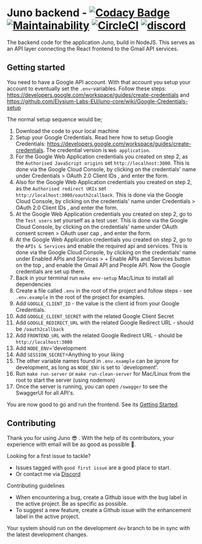 # Juno backend - [![Codacy Badge](https://app.codacy.com/project/badge/Grade/bd0d77d77497483dae29b0360594c0fe)](https://www.codacy.com/gh/Elysium-Labs-EU/juno-backend-service/dashboard?utm_source=github.com&utm_medium=referral&utm_content=Elysium-Labs-EU/juno-backend-service&utm_campaign=Badge_Grade) [![Maintainability](https://api.codeclimate.com/v1/badges/ca475727f33352dffbfb/maintainability)](https://codeclimate.com/github/Elysium-Labs-EU/juno-backend-service/maintainability) [![CircleCI](https://circleci.com/gh/Elysium-Labs-EU/juno-backend-service/tree/main.svg?style=svg)](https://circleci.com/gh/Elysium-Labs-EU/juno-backend-service/tree/main) [![discord](https://img.shields.io/badge/Discord-Community-blueviolet)](https://discord.gg/773bDh4X) 

The backend code for the application Juno, build in NodeJS. This serves as an API layer connecting the React frontend to the Gmail API services.

## Getting started

You need to have a Google API account. With that account you setup your account to eventually set the `.env`-variables. Follow these steps: https://developers.google.com/workspace/guides/create-credentials and https://github.com/Elysium-Labs-EU/juno-core/wiki/Google-Credentials-setup

The normal setup sequence would be;

1.  Download the code to your local machine
2.  Setup your Google Credentials. Read here how to setup Google Credentials: https://developers.google.com/workspace/guides/create-credentials. The credential version is `Web application`.
3.  For the Google Web Application credentials you created on step 2, as the `Authorised JavaScript origins` set `http://localhost:3000`. This is done via the Google Cloud Console, by clicking on the credentials' name under Credentials > OAuth 2.0 Client IDs , and enter the form.
4.  Also for the Google Web Application credentials you created on step 2, as the `Authorised redirect URIs` set `http://localhost:3000/oauth2callback`. This is done via the Google Cloud Console, by clicking on the credentials' name under Credentials > OAuth 2.0 Client IDs , and enter the form.
5.  At the Google Web Application credentials you created on step 2, go to the `Test users` set yourself as a test user. This is done via the Google Cloud Console, by clicking on the credentials' name under OAuth consent screen > OAuth user cap , and enter the form.
6.  At the Google Web Application credentials you created on step 2, go to the `APIs & Services` and enable the required api and services. This is done via the Google Cloud Console, by clicking on the credentials' name under Enabled APIs and Services > + Enable APIs and Services button on the top , and enable the Gmail API and People API. Now the Google credentials are set up there.
7.  Back in your terminal run `make env-setup` Mac/Linux to install all dependencies
8.  Create a file called `.env` in the root of the project and follow steps - see `.env.example` in the root of the project for examples.
9.  Add `GOOGLE_CLIENT_ID` - the value is the client id from your Google Credentials.
10. Add `GOOGLE_CLIENT_SECRET` with the related Google Client Secret
11. Add `GOOGLE_REDIRECT_URL` with the related Google Redirect URL - should be `/oauth2callback`
12. Add `FRONTEND_URL` with the related Google Redirect URL - should be `http://localhost:3000`
13. Add `NODE_ENV`='development
14. Add `SESSION_SECRET`=Anything to your liking
15. The other variable names found in `.env.example` can be ignore for development, as long as `NODE_ENV` is set to `development'.
16. Run `make run-server` or `make run-clean-server` for Mac/Linux from the root to start the server (using nodemon)
17. Once the server is running, you can open `/swagger` to see the SwaggerUI for all API's.

You are now good to go and run the frontend. See its [Getting Started](https://github.com/Elysium-Labs-EU/juno-core/blob/main/README.md).

## Contributing

Thank you for using Juno 😎 . With the help of its contributors, your experience with email will be as good as possible 🚀.

Looking for a first issue to tackle?

- Issues tagged with `good first issue` are a good place to start.
- Or contact me via [Discord](https://discord.gg/773bDh4X)

Contributing guidelines

- When encountering a bug, create a Github issue with the bug label in the active project. Be as specific as possible.
- To suggest a new feature, create a Github issue with the enhancement label in the active project.

Your system should run on the development `dev` branch to be in sync with the latest development changes.
